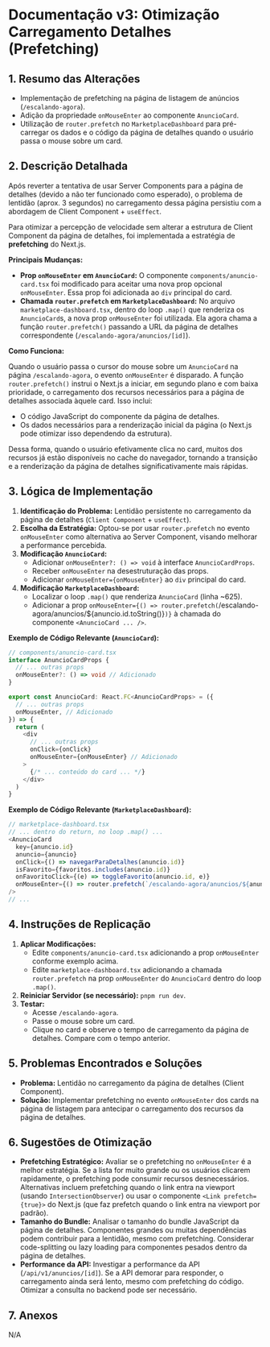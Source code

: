 # Documentação v3: Otimização Carregamento Detalhes (Prefetching)

## 1. Resumo das Alterações

- Implementação de prefetching na página de listagem de anúncios (`/escalando-agora`).
- Adição da propriedade `onMouseEnter` ao componente `AnuncioCard`.
- Utilização de `router.prefetch` no `MarketplaceDashboard` para pré-carregar os dados e o código da página de detalhes quando o usuário passa o mouse sobre um card.

## 2. Descrição Detalhada

Após reverter a tentativa de usar Server Components para a página de detalhes (devido a não ter funcionado como esperado), o problema de lentidão (aprox. 3 segundos) no carregamento dessa página persistiu com a abordagem de Client Component + `useEffect`.

Para otimizar a percepção de velocidade sem alterar a estrutura de Client Component da página de detalhes, foi implementada a estratégia de **prefetching** do Next.js.

**Principais Mudanças:**

- **Prop `onMouseEnter` em `AnuncioCard`:** O componente `components/anuncio-card.tsx` foi modificado para aceitar uma nova prop opcional `onMouseEnter`. Essa prop foi adicionada ao `div` principal do card.
- **Chamada `router.prefetch` em `MarketplaceDashboard`:** No arquivo `marketplace-dashboard.tsx`, dentro do loop `.map()` que renderiza os `AnuncioCard`s, a nova prop `onMouseEnter` foi utilizada. Ela agora chama a função `router.prefetch()` passando a URL da página de detalhes correspondente (`/escalando-agora/anuncios/[id]`).

**Como Funciona:**

Quando o usuário passa o cursor do mouse sobre um `AnuncioCard` na página `/escalando-agora`, o evento `onMouseEnter` é disparado. A função `router.prefetch()` instrui o Next.js a iniciar, em segundo plano e com baixa prioridade, o carregamento dos recursos necessários para a página de detalhes associada àquele card. Isso inclui:

- O código JavaScript do componente da página de detalhes.
- Os dados necessários para a renderização inicial da página (o Next.js pode otimizar isso dependendo da estrutura).

Dessa forma, quando o usuário efetivamente clica no card, muitos dos recursos já estão disponíveis no cache do navegador, tornando a transição e a renderização da página de detalhes significativamente mais rápidas.

## 3. Lógica de Implementação

1.  **Identificação do Problema:** Lentidão persistente no carregamento da página de detalhes (`Client Component` + `useEffect`).
2.  **Escolha da Estratégia:** Optou-se por usar `router.prefetch` no evento `onMouseEnter` como alternativa ao Server Component, visando melhorar a performance percebida.
3.  **Modificação `AnuncioCard`:**
    - Adicionar `onMouseEnter?: () => void` à interface `AnuncioCardProps`.
    - Receber `onMouseEnter` na desestruturação das props.
    - Adicionar `onMouseEnter={onMouseEnter}` ao `div` principal do card.
4.  **Modificação `MarketplaceDashboard`:**
    - Localizar o loop `.map()` que renderiza `AnuncioCard` (linha ~625).
    - Adicionar a prop `onMouseEnter={() => router.prefetch(`/escalando-agora/anuncios/${anuncio.id.toString()}`)}` à chamada do componente `<AnuncioCard ... />`.

**Exemplo de Código Relevante (`AnuncioCard`):**

```typescript
// components/anuncio-card.tsx
interface AnuncioCardProps {
  // ... outras props
  onMouseEnter?: () => void // Adicionado
}

export const AnuncioCard: React.FC<AnuncioCardProps> = ({
  // ... outras props
  onMouseEnter, // Adicionado
}) => {
  return (
    <div
      // ... outras props
      onClick={onClick}
      onMouseEnter={onMouseEnter} // Adicionado
    >
      {/* ... conteúdo do card ... */}
    </div>
  )
}
```

**Exemplo de Código Relevante (`MarketplaceDashboard`):**

```typescript
// marketplace-dashboard.tsx
// ... dentro do return, no loop .map() ...
<AnuncioCard
  key={anuncio.id}
  anuncio={anuncio}
  onClick={() => navegarParaDetalhes(anuncio.id)}
  isFavorito={favoritos.includes(anuncio.id)}
  onFavoritoClick={(e) => toggleFavorito(anuncio.id, e)}
  onMouseEnter={() => router.prefetch(`/escalando-agora/anuncios/${anuncio.id.toString()}`)} // Adicionado
/>
// ...
```

## 4. Instruções de Replicação

1.  **Aplicar Modificações:**
    - Edite `components/anuncio-card.tsx` adicionando a prop `onMouseEnter` conforme exemplo acima.
    - Edite `marketplace-dashboard.tsx` adicionando a chamada `router.prefetch` na prop `onMouseEnter` do `AnuncioCard` dentro do loop `.map()`.
2.  **Reiniciar Servidor (se necessário):** `pnpm run dev`.
3.  **Testar:**
    - Acesse `/escalando-agora`.
    - Passe o mouse sobre um card.
    - Clique no card e observe o tempo de carregamento da página de detalhes. Compare com o tempo anterior.

## 5. Problemas Encontrados e Soluções

- **Problema:** Lentidão no carregamento da página de detalhes (Client Component).
- **Solução:** Implementar prefetching no evento `onMouseEnter` dos cards na página de listagem para antecipar o carregamento dos recursos da página de detalhes.

## 6. Sugestões de Otimização

- **Prefetching Estratégico:** Avaliar se o prefetching no `onMouseEnter` é a melhor estratégia. Se a lista for muito grande ou os usuários clicarem rapidamente, o prefetching pode consumir recursos desnecessários. Alternativas incluem prefetching quando o link entra na viewport (usando `IntersectionObserver`) ou usar o componente `<Link prefetch={true}>` do Next.js (que faz prefetch quando o link entra na viewport por padrão).
- **Tamanho do Bundle:** Analisar o tamanho do bundle JavaScript da página de detalhes. Componentes grandes ou muitas dependências podem contribuir para a lentidão, mesmo com prefetching. Considerar code-splitting ou lazy loading para componentes pesados dentro da página de detalhes.
- **Performance da API:** Investigar a performance da API (`/api/v1/anuncios/[id]`). Se a API demorar para responder, o carregamento ainda será lento, mesmo com prefetching do código. Otimizar a consulta no backend pode ser necessário.

## 7. Anexos

N/A